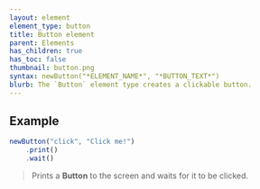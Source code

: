 ```yaml
---
layout: element
element_type: button
title: Button element
parent: Elements
has_children: true
has_toc: false
thumbnail: button.png
syntax: newButton("*ELEMENT_NAME*", "*BUTTON_TEXT*")
blurb: The `Button` element type creates a clickable button.
---
```


## Example
```javascript
newButton("click", "Click me!")
    .print()
    .wait()
```
> Prints a **Button** to the screen and waits for it to be clicked.
